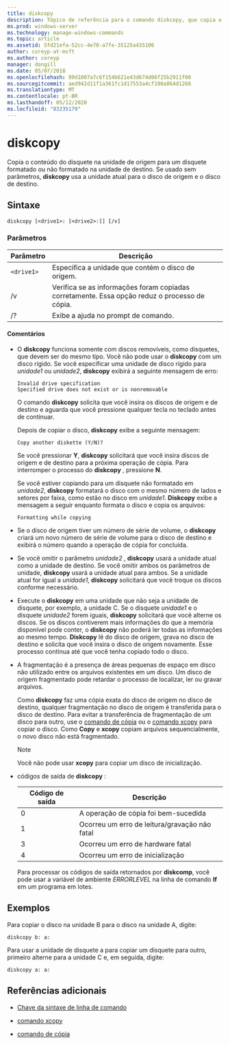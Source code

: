 ```yaml
---
title: diskcopy
description: Tópico de referência para o comando diskcopy, que copia o conteúdo do disquete na unidade de origem para um disquete formatado ou não formatado na unidade de destino.
ms.prod: windows-server
ms.technology: manage-windows-commands
ms.topic: article
ms.assetid: 5fd21efa-52cc-4e70-a7fe-35125a435106
author: coreyp-at-msft
ms.author: coreyp
manager: dongill
ms.date: 05/07/2018
ms.openlocfilehash: 99d1007a7c6f154b621e43d674d06f25b2911f00
ms.sourcegitcommit: aed942d11f1a361fc1d17553a4cf190a864d1268
ms.translationtype: MT
ms.contentlocale: pt-BR
ms.lasthandoff: 05/12/2020
ms.locfileid: "83235179"
---
```

# <a name="diskcopy"></a>diskcopy

Copia o conteúdo do disquete na unidade de origem para um disquete formatado ou não formatado na unidade de destino. Se usado sem parâmetros, **diskcopy** usa a unidade atual para o disco de origem e o disco de destino.

## <a name="syntax"></a>Sintaxe

```
diskcopy [<drive1>: [<drive2>:]] [/v]
```

### <a name="parameters"></a>Parâmetros

| Parâmetro | Descrição |
| --------- | ----------- |
| `<drive1>` | Especifica a unidade que contém o disco de origem. |
| /v | Verifica se as informações foram copiadas corretamente. Essa opção reduz o processo de cópia. |
| /? | Exibe a ajuda no prompt de comando. |

#### <a name="remarks"></a>Comentários

- O **diskcopy** funciona somente com discos removíveis, como disquetes, que devem ser do mesmo tipo. Você não pode usar o **diskcopy** com um disco rígido. Se você especificar uma unidade de disco rígido para *unidade1* ou *unidade2*, **diskcopy** exibirá a seguinte mensagem de erro:

    ```
    Invalid drive specification
    Specified drive does not exist or is nonremovable
    ```

    O comando **diskcopy** solicita que você insira os discos de origem e de destino e aguarda que você pressione qualquer tecla no teclado antes de continuar.

    Depois de copiar o disco, **diskcopy** exibe a seguinte mensagem:

    ```
    Copy another diskette (Y/N)?
    ```

    Se você pressionar **Y**, **diskcopy** solicitará que você insira discos de origem e de destino para a próxima operação de cópia. Para interromper o processo do **diskcopy** , pressione **N**.

    Se você estiver copiando para um disquete não formatado em *unidade2*, **diskcopy** formatará o disco com o mesmo número de lados e setores por faixa, como estão no disco em *unidade1*. **Diskcopy** exibe a mensagem a seguir enquanto formata o disco e copia os arquivos:

    ```
    Formatting while copying
    ```

- Se o disco de origem tiver um número de série de volume, o **diskcopy** criará um novo número de série de volume para o disco de destino e exibirá o número quando a operação de cópia for concluída.

- Se você omitir o parâmetro *unidade2* , **diskcopy** usará a unidade atual como a unidade de destino. Se você omitir ambos os parâmetros de unidade, **diskcopy** usará a unidade atual para ambos. Se a unidade atual for igual a *unidade1*, **diskcopy** solicitará que você troque os discos conforme necessário.

- Execute o **diskcopy** em uma unidade que não seja a unidade de disquete, por exemplo, a unidade C. Se o disquete *unidade1* e o disquete *unidade2* forem iguais, **diskcopy** solicitará que você alterne os discos. Se os discos contiverem mais informações do que a memória disponível pode conter, o **diskcopy** não poderá ler todas as informações ao mesmo tempo. **Diskcopy** lê do disco de origem, grava no disco de destino e solicita que você insira o disco de origem novamente. Esse processo continua até que você tenha copiado todo o disco.

- A fragmentação é a presença de áreas pequenas de espaço em disco não utilizado entre os arquivos existentes em um disco. Um disco de origem fragmentado pode retardar o processo de localizar, ler ou gravar arquivos.

    Como **diskcopy** faz uma cópia exata do disco de origem no disco de destino, qualquer fragmentação no disco de origem é transferida para o disco de destino. Para evitar a transferência de fragmentação de um disco para outro, use o [comando de cópia](copy.md) ou o [comando xcopy](xcopy.md) para copiar o disco. Como **Copy** e **xcopy** copiam arquivos sequencialmente, o novo disco não está fragmentado.

    > [!NOTE]
    > Você não pode usar **xcopy** para copiar um disco de inicialização.

- códigos de saída de **diskcopy** :

    | Código de saída | Descrição |
    | --------- | ----------- |
    | 0 | A operação de cópia foi bem-sucedida |
    | 1 | Ocorreu um erro de leitura/gravação não fatal |
    | 3 | Ocorreu um erro de hardware fatal |
    | 4 | Ocorreu um erro de inicialização |

    Para processar os códigos de saída retornados por **diskcomp**, você pode usar a variável de ambiente *ERRORLEVEL* na linha de comando **If** em um programa em lotes.

## <a name="examples"></a>Exemplos

Para copiar o disco na unidade B para o disco na unidade A, digite:

```
diskcopy b: a:
```

Para usar a unidade de disquete a para copiar um disquete para outro, primeiro alterne para a unidade C e, em seguida, digite:

```
diskcopy a: a:
```

## <a name="additional-references"></a>Referências adicionais

- [Chave da sintaxe de linha de comando](command-line-syntax-key.md)

- [comando xcopy](xcopy.md)

- [comando de cópia](copy.md)
